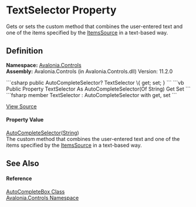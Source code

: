 # TextSelector Property


Gets or sets the custom method that combines the user-entered text and one of the items specified by the <a href="P_Avalonia_Controls_AutoCompleteBox_ItemsSource">ItemsSource</a> in a text-based way.



## Definition
**Namespace:** <a href="N_Avalonia_Controls">Avalonia.Controls</a>  
**Assembly:** Avalonia.Controls (in Avalonia.Controls.dll) Version: 11.2.0

<Tabs groupId="api-code-preview">
<TabItem value="csharp" label="C#">
```csharp
public AutoCompleteSelector<string?>? TextSelector \{ get; set; }
```
</TabItem>
<TabItem value="vb" label="VB">
```vb
Public Property TextSelector As AutoCompleteSelector(Of String)
	Get
	Set
```
</TabItem>
<TabItem value="fsharp" label="F#">
```fsharp
member TextSelector : AutoCompleteSelector<string> with get, set
```
</TabItem>
</Tabs>



<a href="https://github.com/AvaloniaUI/Avalonia/tree/master/src/Avalonia.Controls/AutoCompleteBox/AutoCompleteBox.Properties.cs#L466" title="View the source code">View Source</a>



#### Property Value
<a href="T_Avalonia_Controls_AutoCompleteSelector_1">AutoCompleteSelector</a>(<a href="https://learn.microsoft.com/dotnet/api/system.string" target="_blank" rel="noopener noreferrer">String</a>)  
The custom method that combines the user-entered text and one of the items specified by the <a href="P_Avalonia_Controls_AutoCompleteBox_ItemsSource">ItemsSource</a> in a text-based way.

## See Also


#### Reference
<a href="T_Avalonia_Controls_AutoCompleteBox">AutoCompleteBox Class</a>  
<a href="N_Avalonia_Controls">Avalonia.Controls Namespace</a>  
